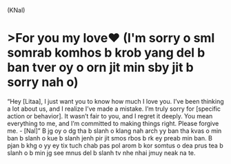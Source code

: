 <!DOCTYPE html>
<html lang="en">
<head>
    <meta charset="UTF-8">
    <meta name="viewport" content="width=device-width, initial-scale=1.0">
    <title>Foryoulita</title>
    <link rel="stylesheet" href="style.css">
</head>
<body>
    (KNal)
        <h1>>For you my love❤️ (I'm sorry o sml somrab komhos b krob yang del b ban tver oy o orn jit min sby jit b sorry nah o)</h1>
</body>
</html>
“Hey [Litaa], I just want you to know how much I love you. I’ve been thinking a lot about us, and I realize I’ve made a mistake. I’m truly sorry for [specific action or behavior]. It wasn’t fair to you, and I regret it deeply. You mean everything to me, and I’m committed to making things right. Please forgive me. - [Nal]”
B jg oy o dg tha b slanh o klang nah arch yy ban tha kvas o min ban b slanh o kue b slanh jenh pir jit smos rbos b rk ey preab min ban. B pjan b khg o yy ey tix tuch chab pas pol arom b kor somtus o dea prus tea b slanh o b min jg see mnus del b slanh tv nhe nhai jmuy neak na te.
